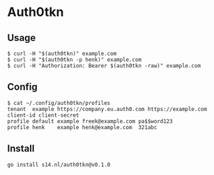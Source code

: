 # Auth0tkn

## Usage

```shell
$ curl -H "$(auth0tkn)" example.com
$ curl -H "$(auth0tkn -p henk)" example.com
$ curl -H "Authorization: Bearer $(auth0tkn -raw)" example.com
```

## Config

```shell
$ cat ~/.config/auth0tkn/profiles
tenant  example https://company.eu.auth0.com https://example.com client-id client-secret
profile default example freek@example.com pa$$word123
profile henk    example henk@example.com  321abc
```

## Install

```shell
go install s14.nl/auth0tkn@v0.1.0
```
